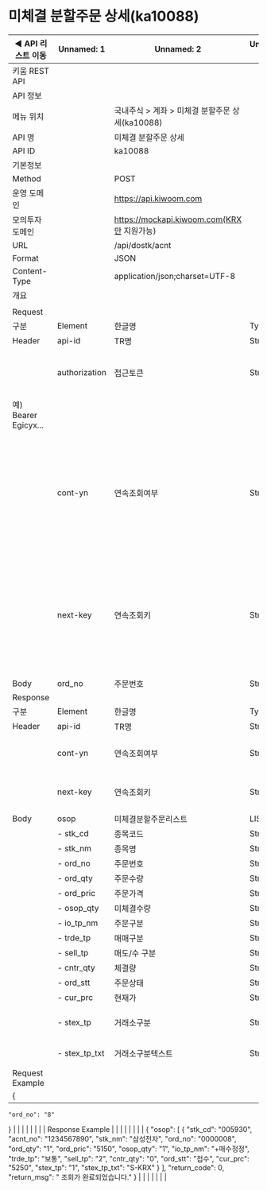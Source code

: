 # 미체결 분할주문 상세(ka10088)

| ◀ API 리스트 이동 | Unnamed: 1 | Unnamed: 2 | Unnamed: 3 | Unnamed: 4 | Unnamed: 5 | Unnamed: 6 |
| --- | --- | --- | --- | --- | --- | --- |
| 키움 REST API |  |  |  |  |  |  |
| API 정보 |  |  |  |  |  |  |
| 메뉴 위치 |  | 국내주식 > 계좌 > 미체결 분할주문 상세(ka10088) |  |  |  |  |
| API 명 |  | 미체결 분할주문 상세 |  |  |  |  |
| API ID |  | ka10088 |  |  |  |  |
| 기본정보 |  |  |  |  |  |  |
| Method |  | POST |  |  |  |  |
| 운영 도메인 |  | https://api.kiwoom.com |  |  |  |  |
| 모의투자 도메인 |  | https://mockapi.kiwoom.com(KRX만 지원가능) |  |  |  |  |
| URL |  | /api/dostk/acnt |  |  |  |  |
| Format |  | JSON |  |  |  |  |
| Content-Type |  | application/json;charset=UTF-8 |  |  |  |  |
| 개요 |  |  |  |  |  |  |
|  |  |  |  |  |  |  |
| Request |  |  |  |  |  |  |
| 구분 | Element | 한글명 | Type | Required | Length | Description |
| Header | api-id | TR명 | String | Y | 10 |  |
|  | authorization | 접근토큰 | String | Y | 1000 | 토큰 지정시 토큰타입("Bearer") 붙혀서 호출 
 예) Bearer Egicyx... |
|  | cont-yn | 연속조회여부 | String | N | 1 | 응답 Header의 연속조회여부값이 Y일 경우 다음데이터 요청시 응답 Header의 cont-yn값 세팅 |
|  | next-key | 연속조회키 | String | N | 50 | 응답 Header의 연속조회여부값이 Y일 경우 다음데이터 요청시 응답 Header의 next-key값 세팅 |
| Body | ord_no | 주문번호 | String | Y | 20 |  |
| Response |  |  |  |  |  |  |
| 구분 | Element | 한글명 | Type | Required | Length | Description |
| Header | api-id | TR명 | String | Y | 10 |  |
|  | cont-yn | 연속조회여부 | String | N | 1 | 다음 데이터가 있을시 Y값 전달 |
|  | next-key | 연속조회키 | String | N | 50 | 다음 데이터가 있을시 다음 키값 전달 |
| Body | osop | 미체결분할주문리스트 | LIST | N |  |  |
|  | - stk_cd | 종목코드 | String | N | 20 |  |
|  | - stk_nm | 종목명 | String | N | 40 |  |
|  | - ord_no | 주문번호 | String | N | 20 |  |
|  | - ord_qty | 주문수량 | String | N | 20 |  |
|  | - ord_pric | 주문가격 | String | N | 20 |  |
|  | - osop_qty | 미체결수량 | String | N | 20 |  |
|  | - io_tp_nm | 주문구분 | String | N | 20 |  |
|  | - trde_tp | 매매구분 | String | N | 20 |  |
|  | - sell_tp | 매도/수 구분 | String | N | 20 |  |
|  | - cntr_qty | 체결량 | String | N | 20 |  |
|  | - ord_stt | 주문상태 | String | N | 20 |  |
|  | - cur_prc | 현재가 | String | N | 20 |  |
|  | - stex_tp | 거래소구분 | String | N | 20 | 0 : 통합, 1 : KRX, 2 : NXT |
|  | - stex_tp_txt | 거래소구분텍스트 | String | N | 20 | 통합,KRX,NXT |
| Request Example |  |  |  |  |  |  |
| {
    "ord_no": "8"
} |  |  |  |  |  |  |
| Response Example |  |  |  |  |  |  |
| {
    "osop": [
        {
            "stk_cd": "005930",
            "acnt_no": "1234567890",
            "stk_nm": "삼성전자",
            "ord_no": "0000008",
            "ord_qty": "1",
            "ord_pric": "5150",
            "osop_qty": "1",
            "io_tp_nm": "+매수정정",
            "trde_tp": "보통",
            "sell_tp": "2",
            "cntr_qty": "0",
            "ord_stt": "접수",
            "cur_prc": "5250",
            "stex_tp": "1",
            "stex_tp_txt": "S-KRX"
        }
    ],
    "return_code": 0,
    "return_msg": " 조회가 완료되었습니다."
} |  |  |  |  |  |  |
